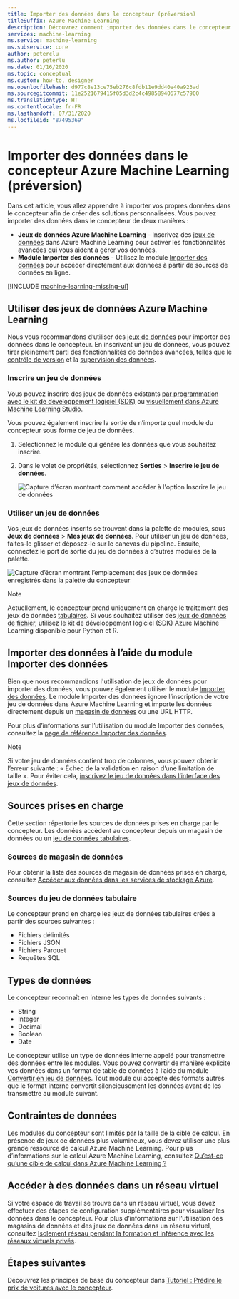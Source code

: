 ```yaml
---
title: Importer des données dans le concepteur (préversion)
titleSuffix: Azure Machine Learning
description: Découvrez comment importer des données dans le concepteur Azure Machine Learning (préversion) depuis différentes sources de données.
services: machine-learning
ms.service: machine-learning
ms.subservice: core
author: peterclu
ms.author: peterlu
ms.date: 01/16/2020
ms.topic: conceptual
ms.custom: how-to, designer
ms.openlocfilehash: d977c8e13ce75eb276c8fdb11e9dd40e40a923ad
ms.sourcegitcommit: 11e2521679415f05d3d2c4c49858940677c57900
ms.translationtype: HT
ms.contentlocale: fr-FR
ms.lasthandoff: 07/31/2020
ms.locfileid: "87495369"
---
```

# <a name="import-data-into-azure-machine-learning-designer-preview"></a>Importer des données dans le concepteur Azure Machine Learning (préversion)

Dans cet article, vous allez apprendre à importer vos propres données dans le concepteur afin de créer des solutions personnalisées. Vous pouvez importer des données dans le concepteur de deux manières : 

* **Jeux de données Azure Machine Learning** - Inscrivez des [jeux de données](concept-data.md#datasets) dans Azure Machine Learning pour activer les fonctionnalités avancées qui vous aident à gérer vos données.
* **Module Importer des données** - Utilisez le module [Importer des données](algorithm-module-reference/import-data.md) pour accéder directement aux données à partir de sources de données en ligne.

[!INCLUDE [machine-learning-missing-ui](../../includes/machine-learning-missing-ui.md)]

## <a name="use-azure-machine-learning-datasets"></a>Utiliser des jeux de données Azure Machine Learning

Nous vous recommandons d’utiliser des [jeux de données](concept-data.md#datasets) pour importer des données dans le concepteur. En inscrivant un jeu de données, vous pouvez tirer pleinement parti des fonctionnalités de données avancées, telles que le [contrôle de version](how-to-version-track-datasets.md) et la [supervision des données](how-to-monitor-datasets.md).

### <a name="register-a-dataset"></a>Inscrire un jeu de données

Vous pouvez inscrire des jeux de données existants [par programmation avec le kit de développement logiciel (SDK)](how-to-create-register-datasets.md#datasets-sdk) ou [visuellement dans Azure Machine Learning Studio](how-to-create-register-datasets.md#datasets-ui).

Vous pouvez également inscrire la sortie de n’importe quel module du concepteur sous forme de jeu de données.

1. Sélectionnez le module qui génère les données que vous souhaitez inscrire.

1. Dans le volet de propriétés, sélectionnez **Sorties** > **Inscrire le jeu de données**.

    ![Capture d’écran montrant comment accéder à l'option Inscrire le jeu de données](media/how-to-designer-import-data/register-dataset-designer.png)

### <a name="use-a-dataset"></a>Utiliser un jeu de données

Vos jeux de données inscrits se trouvent dans la palette de modules, sous **Jeux de données** > **Mes jeux de données**. Pour utiliser un jeu de données, faites-le glisser et déposez-le sur le canevas du pipeline. Ensuite, connectez le port de sortie du jeu de données à d’autres modules de la palette.

![Capture d’écran montrant l’emplacement des jeux de données enregistrés dans la palette du concepteur](media/how-to-designer-import-data/use-datasets-designer.png)


> [!NOTE]
> Actuellement, le concepteur prend uniquement en charge le traitement des jeux de données [tabulaires](how-to-create-register-datasets.md#dataset-types). Si vous souhaitez utiliser des [jeux de données de fichier](how-to-create-register-datasets.md#dataset-types), utilisez le kit de développement logiciel (SDK) Azure Machine Learning disponible pour Python et R.

## <a name="import-data-using-the-import-data-module"></a>Importer des données à l’aide du module Importer des données

Bien que nous recommandions l'utilisation de jeux de données pour importer des données, vous pouvez également utiliser le module [Importer des données](algorithm-module-reference/import-data.md). Le module Importer des données ignore l’inscription de votre jeu de données dans Azure Machine Learning et importe les données directement depuis un [magasin de données](concept-data.md#datastores) ou une URL HTTP.

Pour plus d’informations sur l’utilisation du module Importer des données, consultez la [page de référence Importer des données](algorithm-module-reference/import-data.md).

> [!NOTE]
> Si votre jeu de données contient trop de colonnes, vous pouvez obtenir l’erreur suivante : « Échec de la validation en raison d’une limitation de taille ». Pour éviter cela, [inscrivez le jeu de données dans l’interface des jeux de données](how-to-create-register-datasets.md#datasets-ui).

## <a name="supported-sources"></a>Sources prises en charge

Cette section répertorie les sources de données prises en charge par le concepteur. Les données accèdent au concepteur depuis un magasin de données ou un [jeu de données tabulaires](how-to-create-register-datasets.md#dataset-types).

### <a name="datastore-sources"></a>Sources de magasin de données
Pour obtenir la liste des sources de magasin de données prises en charge, consultez [Accéder aux données dans les services de stockage Azure](how-to-access-data.md#supported-data-storage-service-types).

### <a name="tabular-dataset-sources"></a>Sources du jeu de données tabulaire

Le concepteur prend en charge les jeux de données tabulaires créés à partir des sources suivantes :
 * Fichiers délimités
 * Fichiers JSON
 * Fichiers Parquet
 * Requêtes SQL

## <a name="data-types"></a>Types de données

Le concepteur reconnaît en interne les types de données suivants :

* String
* Integer
* Decimal
* Boolean
* Date

Le concepteur utilise un type de données interne appelé pour transmettre des données entre les modules. Vous pouvez convertir de manière explicite vos données dans un format de table de données à l’aide du module [Convertir en jeu de données](algorithm-module-reference/convert-to-dataset.md). Tout module qui accepte des formats autres que le format interne convertit silencieusement les données avant de les transmettre au module suivant.

## <a name="data-constraints"></a>Contraintes de données

Les modules du concepteur sont limités par la taille de la cible de calcul. En présence de jeux de données plus volumineux, vous devez utiliser une plus grande ressource de calcul Azure Machine Learning. Pour plus d’informations sur le calcul Azure Machine Learning, consultez [Qu’est-ce qu’une cible de calcul dans Azure Machine Learning ?](concept-compute-target.md#azure-machine-learning-compute-managed)

## <a name="access-data-in-a-virtual-network"></a>Accéder à des données dans un réseau virtuel

Si votre espace de travail se trouve dans un réseau virtuel, vous devez effectuer des étapes de configuration supplémentaires pour visualiser les données dans le concepteur. Pour plus d’informations sur l’utilisation des magasins de données et des jeux de données dans un réseau virtuel, consultez [Isolement réseau pendant la formation et inférence avec les réseaux virtuels privés](how-to-enable-virtual-network.md#machine-learning-studio).

## <a name="next-steps"></a>Étapes suivantes

Découvrez les principes de base du concepteur dans [Tutoriel : Prédire le prix de voitures avec le concepteur](tutorial-designer-automobile-price-train-score.md).
